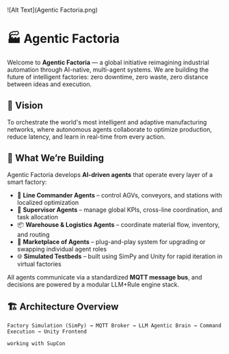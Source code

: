 ![Alt Text](Agentic Factoria.png)


# 🏭 Agentic Factoria

Welcome to **Agentic Factoria** — a global initiative reimagining industrial automation through AI-native, multi-agent systems. We are building the future of intelligent factories: zero downtime, zero waste, zero distance between ideas and execution.

## 🌌 Vision

To orchestrate the world's most intelligent and adaptive manufacturing networks, where autonomous agents collaborate to optimize production, reduce latency, and learn in real-time from every action.

## 🧠 What We’re Building

Agentic Factoria develops **AI-driven agents** that operate every layer of a smart factory:

- 🔧 **Line Commander Agents** – control AGVs, conveyors, and stations with localized optimization
- 👑 **Supervisor Agents** – manage global KPIs, cross-line coordination, and task allocation
- 📦 **Warehouse & Logistics Agents** – coordinate material flow, inventory, and routing
- 🧩 **Marketplace of Agents** – plug-and-play system for upgrading or swapping individual agent roles
- 🌐 **Simulated Testbeds** – built using SimPy and Unity for rapid iteration in virtual factories

All agents communicate via a standardized **MQTT message bus**, and decisions are powered by a modular LLM+Rule engine stack.

## 🏗 Architecture Overview

```text
Factory Simulation (SimPy) → MQTT Broker → LLM Agentic Brain → Command Execution → Unity Frontend

working with SupCon 
